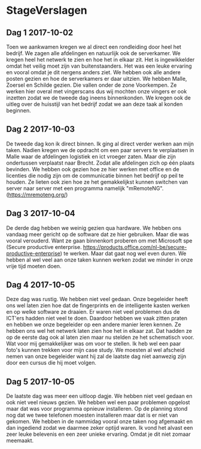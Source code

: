 # StageVerslagen

## Dag 1  2017-10-02
Toen we aankwamen kregen we al direct een rondleiding door heel het bedrijf. We zagen alle afdelingen en natuurlijk ook de serverkamer. We kregen heel het netwerk te zien en hoe het in elkaar zit. Het is ingewikkelder omdat het veilig moet zijn van buitenstaanders. Het was een leuke ervaring en vooral omdat je dit nergens anders ziet. We hebben ook alle andere posten gezien en hoe de serverkamers er daar uitzien. We hebben Malle, Zoersel en Schilde gezien. Die vallen onder de zone Voorkempen. Ze werken hier overal met vingerscans dus wij mochten onze vingers er ook inzetten zodat we de tweede dag ineens binnenkonden. We kregen ook de uitleg over de huisstijl van het bedrijf zodat we aan deze taak al konden beginnen.

## Dag 2  2017-10-03
De tweede dag kon ik direct binnen. Ik ging al direct verder werken aan mijn taken. Nadien kregen we de opdracht om een paar servers te verplaatsen in Malle waar de afdelingen logistiek en ict vroeger zaten. Maar die zijn ondertussen verplaatst naar Brecht. Zodat alle afdelingen zich op één plaats bevinden. We hebben ook gezien hoe ze hier werken met office en de licenties die nodig zijn om de communicatie binnen het bedrijf op peil te houden. Ze lieten ook zien hoe ze het gemakkelijkst kunnen switchen van server naar server met een programma namelijk "mRemoteNG". (https://mremoteng.org/)

## Dag 3  2017-10-04
De derde dag hebben we weinig gezien qua hardware. We hebben ons vandaag meer gericht op de software dat ze hier gebruiken. Maar die was vooral verouderd. Want ze gaan binnenkort proberen om met Microsoft spe (Secure productive enterprise. https://products.office.com/nl-be/secure-productive-enterprise) te werken. Maar dat gaat nog wel even duren. We hebben al wel veel aan onze taken kunnen werken zodat we minder in onze vrije tijd moeten doen. 

## Dag 4  2017-10-05
Deze dag was rustig. We hebben niet veel gedaan. Onze begeleider heeft ons wel laten zien hoe dat de fingerprints en de intelligente kasten werken en op welke software ze draaien. Er waren niet veel problemen dus de ICT'ers hadden niet veel te doen. Daardoor hebben we vaak zitten praten en hebben we onze begeleider op een andere manier leren kennen. Ze hebben ons wel het netwerk laten zien hoe het in elkaar zat. Dat hadden ze op de eerste dag ook al laten zien maar nu stelden ze het schematisch voor. Wat voor mij gemakkelijker was om voor te stellen. Ik heb wel een paar foto's kunnen trekken voor mijn case study. We moesten al wel afscheid nemen van onze begeleider want hij zal de laatste dag niet aanwezig zijn door een cursus die hij moet volgen.

## Dag 5  2017-10-05
De laatste dag was meer een uitloop dagje. We hebben niet veel gedaan en ook niet veel nieuws gezien. We hebben wel een paar problemen opgelost maar dat was voor programma opnieuw installeren. Op de planning stond nog dat we twee telefonen moesten installeren maar dat is er niet van gekomen. We hebben in de nammidag vooral onze taken nog afgemaakt en dan ingediend zodat we daarmee zeker optijd waren. Ik vond het alvast een zeer leuke belevenis en een zeer unieke ervaring. Omdat je dit niet zomaar meemaakt.
